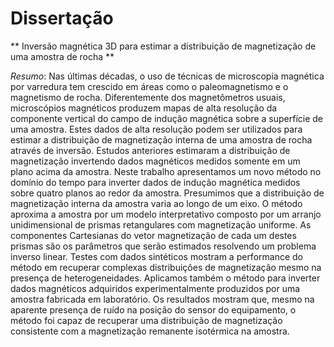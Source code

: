# Dissertação 

** Inversão magnética 3D para estimar a distribuição de magnetização de uma amostra de rocha **

*Resumo*: Nas últimas décadas, o uso de técnicas de microscopia magnética por varredura tem crescido em áreas como o paleomagnetismo e o magnetismo de rocha. Diferentemente dos magnetômetros usuais, microscópios magnéticos produzem mapas de alta resolução da componente vertical do campo de indução magnética sobre a superfície de uma amostra. Estes dados de alta resolução podem ser utilizados para estimar a distribuição de magnetização interna de uma amostra de rocha através de inversão. Estudos anteriores estimaram a distribuição de magnetização invertendo dados magnéticos medidos somente em um plano acima da amostra. Neste trabalho apresentamos um novo método no domínio do tempo para inverter dados de indução magnética medidos sobre quatro planos ao redor da amostra. Presumimos que a distribuição de magnetização interna da amostra varia ao longo de um eixo. O método aproxima a amostra por um modelo interpretativo composto por um arranjo unidimensional de prismas retangulares com magnetização uniforme. As componentes Cartesianas do vetor magnetização de cada um destes prismas são os parâmetros que serão estimados resolvendo um problema inverso linear. Testes com dados sintéticos mostram a performance do método em recuperar complexas distribuições de magnetização mesmo na presença de heterogeneidades. Aplicamos também o método para inverter dados magnéticos adquiridos experimentalmente produzidos por uma amostra fabricada em laboratório. Os resultados mostram que, mesmo na aparente presença de ruído na posição do sensor do equipamento, o método foi capaz de recuperar uma distribuição de magnetização consistente com a magnetização remanente isotérmica na amostra.
